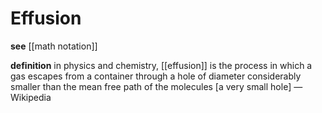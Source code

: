 # Effusion

**see** [[math notation]]

**definition** in physics and chemistry, [[effusion]] is the process in which a gas escapes from a container through a hole of diameter considerably smaller than the mean free path of the molecules [a very small hole] &mdash; Wikipedia
